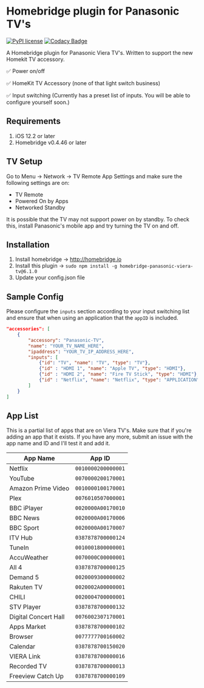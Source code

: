 # Homebridge plugin for Panasonic TV's

[![PyPI license](https://img.shields.io/pypi/l/ansicolortags.svg)](https://pypi.python.org/pypi/ansicolortags/)
[![Codacy Badge](https://api.codacy.com/project/badge/Grade/313c17eb1c1145f085e7ecc1ce1c993e)](https://app.codacy.com/app/g30r93g/homebridge-panasonic?utm_source=github.com&utm_medium=referral&utm_content=g30r93g/homebridge-panasonic&utm_campaign=Badge_Grade_Dashboard)

A Homebridge plugin for Panasonic Viera TV's. Written to support the new Homekit TV accessory.

✅ Power on/off

✅ HomeKit TV Accessory (none of that light switch business)

✅ Input switching (Currently has a preset list of inputs. You will be able to configure yourself soon.)

## Requirements

1.  iOS 12.2 or later
2.  Homebridge v0.4.46 or later

## TV Setup
Go to Menu -> Network -> TV Remote App Settings and make sure the following settings are on:
*  TV Remote
*  Powered On by Apps
*  Networked Standby

It is possible that the TV may not support power on by standby. To check this, install Panasonic's mobile app and try turning the TV on and off.

## Installation

1.  Install homebridge -> <http://homebridge.io>
2.  Install this plugin -> `sudo npm install -g homebridge-panasonic-viera-tv@6.1.0`
3.  Update your config.json file

## Sample Config

Please configure the `inputs` section according to your input switching list and ensure that when using an application that the `appID` is included.

``` JSON
"accessories": [
    {
        "accessory": "Panasonic-TV",
        "name": "YOUR_TV_NAME_HERE",
        "ipaddress": "YOUR_TV_IP_ADDRESS_HERE",
        "inputs": [
            {"id": "TV", "name": "TV", "type": "TV"},
            {"id" : "HDMI 1", "name": "Apple TV", "type": "HDMI"},
            {"id" : "HDMI 2", "name": "Fire TV Stick", "type": "HDMI"},
            {"id" : "Netflix", "name": "Netflix", "type": "APPLICATION", "appID": "0010000200000001"}
        ]
    }
]
```

## App List

This is a partial list of apps that are on Viera TV's. Make sure that if you're adding an app that it exists.
If you have any more, submit an issue with the app name and ID and I'll test it and add it.

App Name  |  App ID |
-------------  | ------------- |
Netflix  | `0010000200000001` |
YouTube  | `0070000200170001` |
Amazon Prime Video  | `0010000100170001` |
Plex  | `0076010507000001` |
BBC iPlayer  | `0020000A00170010` |
BBC News  | `0020000A00170006` |
BBC Sport  | `0020000A00170007` |
ITV Hub  | `0387878700000124` |
TuneIn  | `0010001800000001` |
AccuWeather  | `0070000C00000001` |
All 4  | `0387878700000125` |
Demand 5  | `0020009300000002` |
Rakuten TV  | `0020002A00000001` |
CHILI  | `0020004700000001` |
STV Player  | `0387878700000132` |
Digital Concert Hall  | `0076002307170001` |
Apps Market  | `0387878700000102` |
Browser  | `0077777700160002` |
Calendar  | `0387878700150020` |
VIERA Link  | `0387878700000016` |
Recorded TV  | `0387878700000013` |
Freeview Catch Up  | `0387878700000109` |
